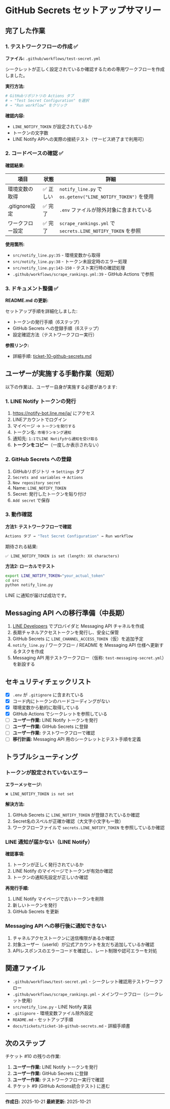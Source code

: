 # GitHub Secrets セットアップサマリー

## 完了した作業

### 1. テストワークフローの作成 ✅

**ファイル:** `.github/workflows/test-secret.yml`

シークレットが正しく設定されているか確認するための専用ワークフローを作成しました。

**実行方法:**
```bash
# GitHubリポジトリの Actions タブ
# → "Test Secret Configuration" を選択
# → "Run workflow" をクリック
```

**確認内容:**
- `LINE_NOTIFY_TOKEN` が設定されているか
- トークンの文字数
- LINE Notify APIへの実際の接続テスト（サービス終了まで利用可）

### 2. コードベースの確認 ✅

**確認結果:**

| 項目 | 状態 | 詳細 |
|------|------|------|
| 環境変数の取得 | ✅ 正しい | `notify_line.py` で `os.getenv("LINE_NOTIFY_TOKEN")` を使用 |
| .gitignore設定 | ✅ 完了 | `.env` ファイルが除外対象に含まれている |
| ワークフロー設定 | ✅ 完了 | `scrape_rankings.yml` で `secrets.LINE_NOTIFY_TOKEN` を参照 |

**使用箇所:**
- `src/notify_line.py:35` - 環境変数から取得
- `src/notify_line.py:38` - トークン未設定時のエラー処理
- `src/notify_line.py:143-150` - テスト実行時の確認処理
- `.github/workflows/scrape_rankings.yml:39` - GitHub Actions で参照

### 3. ドキュメント整備 ✅

**README.md の更新:**

セットアップ手順を詳細化しました:
- トークンの発行手順（6ステップ）
- GitHub Secrets への登録手順（6ステップ）
- 設定確認方法（テストワークフロー実行）

**参照リンク:**
- 詳細手順: [ticket-10-github-secrets.md](./tickets/ticket-10-github-secrets.md)

## ユーザーが実施する手動作業（短期）

以下の作業は、ユーザー自身が実施する必要があります:

### 1. LINE Notify トークンの発行

1. https://notify-bot.line.me/ja/ にアクセス
2. LINEアカウントでログイン
3. マイページ → `トークンを発行する`
4. トークン名: `市場ランキング通知`
5. 通知先: `1:1でLINE Notifyから通知を受け取る`
6. **トークンをコピー**（一度しか表示されない）

### 2. GitHub Secrets への登録

1. GitHubリポジトリ → `Settings` タブ
2. `Secrets and variables` → `Actions`
3. `New repository secret`
4. Name: `LINE_NOTIFY_TOKEN`
5. Secret: 発行したトークンを貼り付け
6. `Add secret` で保存

### 3. 動作確認

**方法1: テストワークフローで確認**
```bash
Actions タブ → "Test Secret Configuration" → Run workflow
```

期待される結果:
```
✅ LINE_NOTIFY_TOKEN is set (length: XX characters)
```

**方法2: ローカルでテスト**
```bash
export LINE_NOTIFY_TOKEN="your_actual_token"
cd src
python notify_line.py
```

LINE に通知が届けば成功です。

## Messaging API への移行準備（中長期）

1. [LINE Developers](https://developers.line.biz/) でプロバイダと Messaging API チャネルを作成  
2. 長期チャネルアクセストークンを発行し、安全に保管  
3. GitHub Secrets に `LINE_CHANNEL_ACCESS_TOKEN`（仮）を追加予定  
4. `notify_line.py` / ワークフロー / README を Messaging API 仕様へ更新するタスクを作成  
5. Messaging API 用テストワークフロー（仮称: `test-messaging-secret.yml`）を新設する

## セキュリティチェックリスト

- [x] `.env` が `.gitignore` に含まれている
- [x] コード内にトークンのハードコーディングがない
- [x] 環境変数から動的に取得している
- [x] GitHub Actions でシークレットを参照している
- [ ] **ユーザー作業:** LINE Notify トークンを発行
- [ ] **ユーザー作業:** GitHub Secrets に登録
- [ ] **ユーザー作業:** テストワークフローで確認
- [ ] **移行計画:** Messaging API 用のシークレットとテスト手順を定義

## トラブルシューティング

### トークンが設定されていないエラー

**エラーメッセージ:**
```
❌ LINE_NOTIFY_TOKEN is not set
```

**解決方法:**
1. GitHub Secrets に `LINE_NOTIFY_TOKEN` が登録されているか確認
2. Secret名のスペルが正確か確認（大文字小文字も一致）
3. ワークフローファイルで `secrets.LINE_NOTIFY_TOKEN` を参照しているか確認

### LINE 通知が届かない（LINE Notify）

**確認事項:**
1. トークンが正しく発行されているか
2. LINE Notify のマイページでトークンが有効か確認
3. トークンの通知先設定が正しいか確認

**再発行手順:**
1. LINE Notify マイページで古いトークンを削除
2. 新しいトークンを発行
3. GitHub Secrets を更新

### Messaging API への移行後に通知できない

1. チャネルアクセストークンに送信権限があるか確認
2. 対象ユーザー（userId）が公式アカウントを友だち追加しているか確認
3. APIレスポンスのエラーコードを確認し、レート制限や認可エラーを対処

## 関連ファイル

- `.github/workflows/test-secret.yml` - シークレット確認用テストワークフロー
- `.github/workflows/scrape_rankings.yml` - メインワークフロー（シークレット使用）
- `src/notify_line.py` - LINE Notify 実装
- `.gitignore` - 環境変数ファイル除外設定
- `README.md` - セットアップ手順
- `docs/tickets/ticket-10-github-secrets.md` - 詳細手順書

## 次のステップ

チケット #10 の残りの作業:

1. **ユーザー作業:** LINE Notify トークンを発行
2. **ユーザー作業:** GitHub Secrets に登録
3. **ユーザー作業:** テストワークフロー実行で確認
4. チケット #9 (GitHub Actions統合テスト) に進む

---

**作成日:** 2025-10-21
**最終更新:** 2025-10-21
